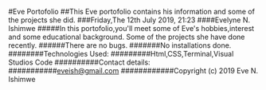 #Eve Portofolio
##This Eve portofolio contains his information and some of the projects she did.
###Friday,The 12th July 2019, 21:23
####Evelyne N. Ishimwe
#####In this portofolio,you'll meet some of Eve's hobbies,interest and some educational background. Some of the projects she have done recently.
######There are no bugs.
#######No installations done.
########Technologies Used:
#########Html,CSS,Terminal,Visual Studios Code
##########Contact details:
###########eveish@gmail.com
############Copyright (c) 2019 Eve N. Ishimwe 